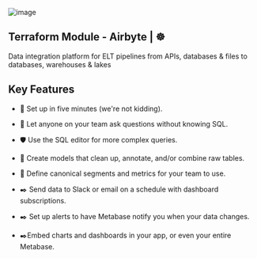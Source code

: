 ![image](https://github.com/user-attachments/assets/1869a56e-e89f-4c24-9e6a-6db0ab382076)




## Terraform Module - Airbyte | ☸️
Data integration platform for ELT pipelines from APIs, databases & files to databases, warehouses & lakes

## Key Features 

- 🚀 Set up in five minutes (we're not kidding).

- 🤝 Let anyone on your team ask questions without knowing SQL.

- 🛡️ Use the SQL editor for more complex queries.

- 📱 Create models that clean up, annotate, and/or combine raw tables.

- 📱 Define canonical segments and metrics for your team to use.

- ✒️ Send data to Slack or email on a schedule with dashboard subscriptions.

- ✒️ Set up alerts to have Metabase notify you when your data changes.

- ✒️Embed charts and dashboards in your app, or even your entire Metabase.
